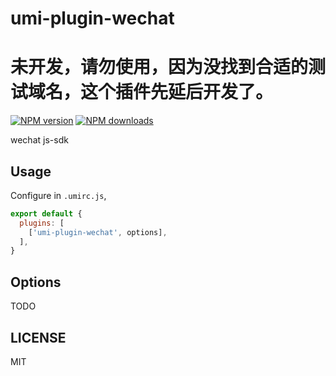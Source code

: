 # umi-plugin-wechat

# 未开发，请勿使用，因为没找到合适的测试域名，这个插件先延后开发了。

[![NPM version](https://img.shields.io/npm/v/umi-plugin-wechat.svg?style=flat)](https://npmjs.org/package/umi-plugin-wechat)
[![NPM downloads](http://img.shields.io/npm/dm/umi-plugin-wechat.svg?style=flat)](https://npmjs.org/package/umi-plugin-wechat)

wechat js-sdk

## Usage

Configure in `.umirc.js`,

```js
export default {
  plugins: [
    ['umi-plugin-wechat', options],
  ],
}
```

## Options

TODO

## LICENSE

MIT
